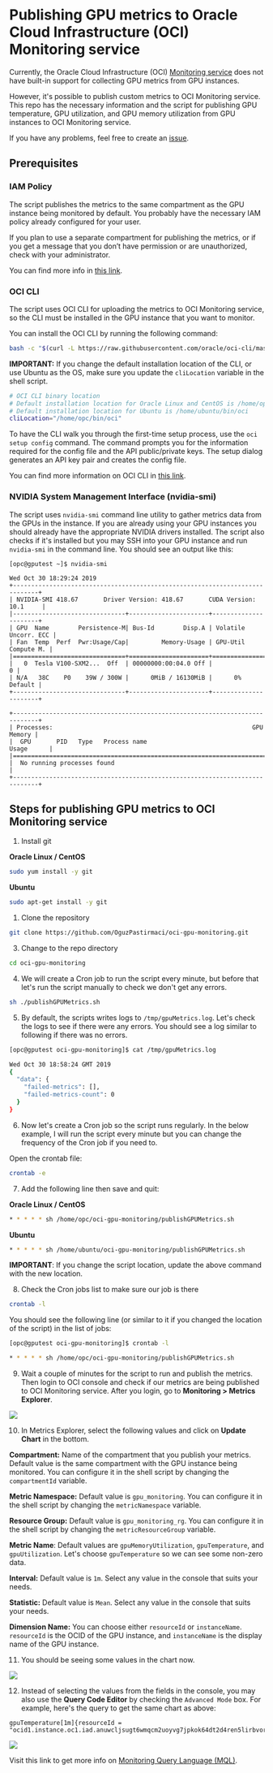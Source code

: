 # Publishing GPU metrics to Oracle Cloud Infrastructure (OCI) Monitoring service

Currently, the Oracle Cloud Infrastructure (OCI) [Monitoring service](https://docs.cloud.oracle.com/iaas/Content/Monitoring/Concepts/monitoringoverview.htm) does not have built-in support for collecting GPU metrics from GPU instances.

However, it's possible to publish custom metrics to OCI Monitoring service. This repo has the necessary information and the script for publishing GPU temperature, GPU utilization, and GPU memory utilization from GPU instances to OCI Monitoring service.

If you have any problems, feel free to create an [issue](https://github.com/OguzPastirmaci/oci-gpu-monitoring/issues).

## Prerequisites

### IAM Policy
The script publishes the metrics to the same compartment as the GPU instance being monitored by default. You probably have the necessary IAM policy already configured for your user.

If you plan to use a separate compartment for publishing the metrics, or if you get a message that you don’t have permission or are unauthorized, check with your administrator.

You can find more info in [this link](https://docs.cloud.oracle.com/iaas/Content/Identity/Concepts/commonpolicies.htm#metrics-publish).


### OCI CLI
The script uses OCI CLI for uploading the metrics to OCI Monitoring service, so the CLI must be installed in the GPU instance that you want to monitor.

You can install the OCI CLI by running the following command:

```sh
bash -c "$(curl -L https://raw.githubusercontent.com/oracle/oci-cli/master/scripts/install/install.sh)"
```
**IMPORTANT:** If you change the default installation location of the CLI, or use Ubuntu as the OS, make sure you update the `cliLocation` variable in the shell script.

```sh
# OCI CLI binary location
# Default installation location for Oracle Linux and CentOS is /home/opc/bin/oci
# Default installation location for Ubuntu is /home/ubuntu/bin/oci
cliLocation="/home/opc/bin/oci"
```

To have the CLI walk you through the first-time setup process, use the `oci setup config` command. The command prompts you for the information required for the config file and the API public/private keys. The setup dialog generates an API key pair and creates the config file.


You can find more information on OCI CLI in [this link](https://docs.cloud.oracle.com/iaas/Content/API/Concepts/cliconcepts.htm).

### NVIDIA System Management Interface (nvidia-smi)
The script uses `nvidia-smi` command line utility to gather metrics data from the GPUs in the instance. If you are already using your GPU instances you should already have  the appropriate NVIDIA drivers installed. The script also checks if it's installed but you may SSH into your GPU instance and run `nvidia-smi` in the command line. You should see an output like this:

```console
[opc@gputest ~]$ nvidia-smi

Wed Oct 30 18:29:24 2019
+-----------------------------------------------------------------------------+
| NVIDIA-SMI 418.67       Driver Version: 418.67       CUDA Version: 10.1     |
|-------------------------------+----------------------+----------------------+
| GPU  Name        Persistence-M| Bus-Id        Disp.A | Volatile Uncorr. ECC |
| Fan  Temp  Perf  Pwr:Usage/Cap|         Memory-Usage | GPU-Util  Compute M. |
|===============================+======================+======================|
|   0  Tesla V100-SXM2...  Off  | 00000000:00:04.0 Off |                    0 |
| N/A   38C    P0    39W / 300W |      0MiB / 16130MiB |      0%      Default |
+-------------------------------+----------------------+----------------------+

+-----------------------------------------------------------------------------+
| Processes:                                                       GPU Memory |
|  GPU       PID   Type   Process name                             Usage      |
|=============================================================================|
|  No running processes found                                                 |
+-----------------------------------------------------------------------------+
```

## Steps for publishing GPU metrics to OCI Monitoring service

1. Install git

**Oracle Linux / CentOS**
```sh
sudo yum install -y git
```

**Ubuntu**
```sh
sudo apt-get install -y git
```

1. Clone the repository
```sh
git clone https://github.com/OguzPastirmaci/oci-gpu-monitoring.git
```

3. Change to the repo directory
```sh
cd oci-gpu-monitoring
```

4. We will create a Cron job to run the script every minute, but before that let's run the script manually to check we don't get any errors.

```sh
sh ./publishGPUMetrics.sh
```

5. By default, the scripts writes logs to `/tmp/gpuMetrics.log`. Let's check the logs to see if there were any errors. You should see a log similar to following if there was no errors.

```sh
[opc@gputest oci-gpu-monitoring]$ cat /tmp/gpuMetrics.log

Wed Oct 30 18:58:24 GMT 2019
{
  "data": {
    "failed-metrics": [],
    "failed-metrics-count": 0
  }
}
```

6. Now let's create a Cron job so the script runs regularly. In the below example, I will run the script every minute but you can change the frequency of the Cron job if you need to.

Open the crontab file:
```sh
crontab -e
```

7. Add the following line then save and quit:

**Oracle Linux / CentOS**
```sh
* * * * * sh /home/opc/oci-gpu-monitoring/publishGPUMetrics.sh
```

**Ubuntu**
```sh
* * * * * sh /home/ubuntu/oci-gpu-monitoring/publishGPUMetrics.sh
```

**IMPORTANT**: If you change the script location, update the above command with the new location.

8. Check the Cron jobs list to make sure our job is there
```sh
crontab -l
```

You should see the following line (or similar to it if you changed the location of the script) in the list of jobs:

```sh
[opc@gputest oci-gpu-monitoring]$ crontab -l

* * * * * sh /home/opc/oci-gpu-monitoring/publishGPUMetrics.sh
```

9. Wait a couple of minutes for the script to run and publish the metrics. Then login to OCI console and check if our metrics are being published to OCI Monitoring service. After you login, go to **Monitoring > Metrics Explorer**.

![](./images/console-monitoring.png)

10. In Metrics Explorer, select the following values and click on **Update Chart** in the bottom.

**Compartment:** Name of the compartment that you publish your metrics. Default value is the same compartment with the GPU instance being monitored. You can configure it in the shell script by changing the `compartmentId` variable.

**Metric Namespace:** Default value is `gpu_monitoring`. You can configure it in the shell script by changing the `metricNamespace` variable.

**Resource Group:** Default value is `gpu_monitoring_rg`. You can configure it in the shell script by changing the `metricResourceGroup` variable.

**Metric Name**: Default values are `gpuMemoryUtilization`, `gpuTemperature`, and `gpuUtilization`. Let's choose `gpuTemperature` so we can see some non-zero data.

**Interval:** Default value is `1m`. Select any value in the console that suits your needs.

**Statistic:** Default value is `Mean`. Select any value in the console that suits your needs.

**Dimension Name:** You can choose either `resourceId` or `instanceName`. `resourceId` is the OCID of the GPU instance, and `instanceName` is the display name of the GPU instance.


11. You should be seeing some values in the chart now.

![](./images/metrics-explorer.png)

12. Instead of selecting the values from the fields in the console, you may also use the **Query Code Editor** by checking the `Advanced Mode` box. For example, here's the query to get the same chart as above:

```console
gpuTemperature[1m]{resourceId = "ocid1.instance.oc1.iad.anuwcljsugt6wmqcm2uoyvg7jpkok64dt2d4ren5lirbvorlphobykh2jx2q"}.mean()
```
![](./images/query-editor.png)

Visit this link to get more info on [Monitoring Query Language (MQL)](https://docs.cloud.oracle.com/iaas/Content/Monitoring/Reference/mql.htm).